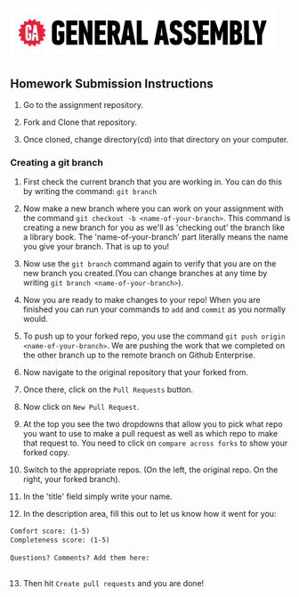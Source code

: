 # ![](images/ga.png)

## Homework Submission Instructions

1. Go to the assignment repository.

2. Fork and Clone that repository.

3. Once cloned, change directory(cd) into that directory on your computer.

### Creating a git branch

1. First check the current branch that you are working in. You can do this by writing the command: `git branch`

2. Now make a new branch where you can work on your assignment with the command `git checkout -b <name-of-your-branch>`. This command is creating a new branch for you as we'll as 'checking out' the branch like a library book. The 'name-of-your-branch' part literally means the name you give your branch. That is up to you!

3. Now use the `git branch` command again to verify that you are on the new branch you created.(You can change branches at any time by writing `git branch <name-of-your-branch>`).

4. Now you are ready to make changes to your repo! When you are finished you can run your commands to `add` and `commit` as you normally would.

5. To push up to your forked repo, you use the command `git push origin <name-of-your-branch>`. We are pushing the work that we completed on the other branch up to the remote branch on Github Enterprise.

6. Now navigate to the original repository that your forked from.

7. Once there, click on the `Pull Requests` button.

8. Now click on `New Pull Request`.

9. At the top you see the two dropdowns that allow you to pick what repo you want to use to make a pull request as well as which repo to make that request to.
You need to click on `compare across forks` to show your forked copy.

10. Switch to the appropriate repos. (On the left, the original repo. On the right, your forked branch).

11. In the 'title' field simply write your name.

12. In the description area, fill this out to let us know how it went for you:
```
Comfort score: (1-5)
Completeness score: (1-5)

Questions? Comments? Add them here:


```

13. Then hit `Create pull requests` and you are done!